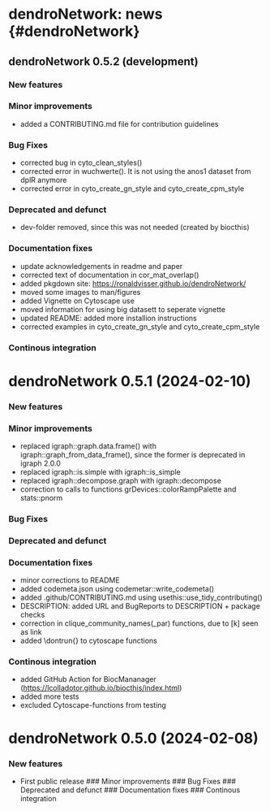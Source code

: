 # dendroNetwork: news {#dendroNetwork}

## dendroNetwork 0.5.2 (development)

### New features

### Minor improvements

-   added a CONTRIBUTING.md file for contribution guidelines

### Bug Fixes

-   corrected bug in cyto_clean_styles()
-   corrected error in wuchwerte(). It is not using the anos1 dataset from dplR anymore
-   corrected error in cyto_create_gn_style and cyto_create_cpm_style

### Deprecated and defunct

-   dev-folder removed, since this was not needed (created by biocthis)

### Documentation fixes

-   update acknowledgements in readme and paper
-   corrected text of documentation in cor_mat_overlap()
-   added pkgdown site: <https://ronaldvisser.github.io/dendroNetwork/>
-   moved some images to man/figures
-   added Vignette on Cytoscape use
-   moved information for using big datasett to seperate vignette
-   updated README: added more installion instructions
-   corrected examples in cyto_create_gn_style and cyto_create_cpm_style

### Continous integration

# dendroNetwork 0.5.1 (2024-02-10)

### New features

### Minor improvements

-   replaced igraph::graph.data.frame() with igraph::graph_from_data_frame(), since the former is deprecated in igraph 2.0.0
-   replaced igraph::is.simple with igraph::is_simple
-   replaced igraph::decompose.graph with igraph::decompose
-   correction to calls to functions grDevices::colorRampPalette and stats::pnorm

### Bug Fixes

### Deprecated and defunct

### Documentation fixes

-   minor corrections to README
-   added codemeta.json using codemetar::write_codemeta()
-   added .github/CONTRIBUTING.md using usethis::use_tidy_contributing()
-   DESCRIPTION: added URL and BugReports to DESCRIPTION + package checks
-   correction in clique_community_names(\_par) functions, due to [k] seen as link
-   added \dontrun{} to cytoscape functions

### Continous integration

-   added GitHub Action for BiocMananager (<https://lcolladotor.github.io/biocthis/index.html>)
-   added more tests
-   excluded Cytoscape-functions from testing

# dendroNetwork 0.5.0 (2024-02-08)

### New features

-   First public release \### Minor improvements \### Bug Fixes \### Deprecated and defunct \### Documentation fixes \### Continous integration
